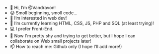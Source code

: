 - 👋 Hi, I’m @Vandravon!
- :disappointed_relieved: Smoll beginning, smoll code...
- 👀 I’m interested in web dev!
- 🌱 I’m currently learning HTML, CSS, JS, PHP and SQL (at least trying)!
- 💻 I prefer Front-End.
- 💞️ Now I'm pretty shy and trying to get better, but I hope I can collaborate on Web small projects later!
- 📫 How to reach me: Github only (I hope I'll add more!)

<!---
Vandravon/Vandravon is a ✨ special ✨ repository because its `README.md` (this file) appears on your GitHub profile.
You can click the Preview link to take a look at your changes.
--->
